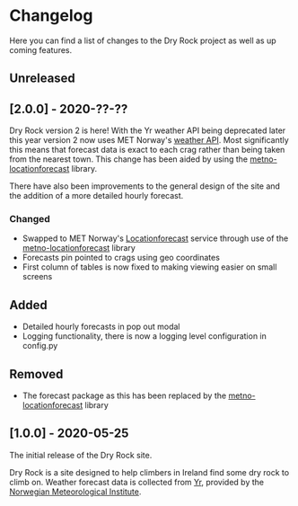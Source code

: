 # Changelog

Here you can find a list of changes to the Dry Rock project as well as up coming
features.

## Unreleased

## [2.0.0] - 2020-??-??

Dry Rock version 2 is here! With the Yr weather API being deprecated later this
year version 2 now uses MET Norway's [weather API](https://api.met.no/). Most
significantly this means that forecast data is exact to each crag rather than
being taken from the nearest town. This change has been aided by using the
[metno-locationforecast](https://github.com/Rory-Sullivan/metno-locationforecast)
library.

There have also been improvements to the general design of the site and the
addition of a more detailed hourly forecast.

### Changed

- Swapped to MET Norway's
  [Locationforecast](https://api.met.no/weatherapi/locationforecast/2.0/documentation)
  service through use of the
  [metno-locationforecast](https://github.com/Rory-Sullivan/metno-locationforecast)
  library
- Forecasts pin pointed to crags using geo coordinates
- First column of tables is now fixed to making viewing easier on small screens

## Added

- Detailed hourly forecasts in pop out modal
- Logging functionality, there is now a logging level configuration in config.py

## Removed

- The forecast package as this has been replaced by the
  [metno-locationforecast](https://github.com/Rory-Sullivan/metno-locationforecast)
  library

## [1.0.0] - 2020-05-25

The initial release of the Dry Rock site.

Dry Rock is a site designed to help climbers in Ireland find some dry rock to
climb on. Weather forecast data is collected from [Yr](https://www.yr.no/en),
provided by the [Norwegian Meteorological Institute](https://www.met.no/en).
